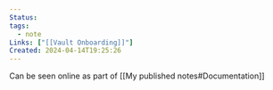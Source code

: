 ```yaml
---
Status: 
tags:
  - note
Links: ["[[Vault Onboarding]]"]
Created: 2024-04-14T19:25:26
---
```

Can be seen online as part of [[My published notes#Documentation]]